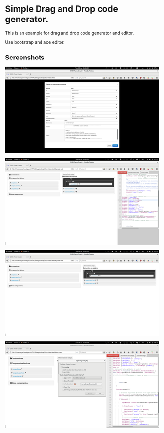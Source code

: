 # Simple Drag and Drop code generator.

This is an example for drag and drop code generator and editor.

Use bootstrap and ace editor.

## Screenshots

![screenshot](./docs/images/Screenshot%20from%202017-06-20%2021-31-34.png)

![screenshot](./docs/images/Screenshot%20from%202017-06-20%2021-31-50.png)

![screenshot](./docs/images/Screenshot%20from%202017-06-20%2021-31-56.png)

![screenshot](./docs/images/Screenshot%20from%202017-06-20%2021-32-34.png)
